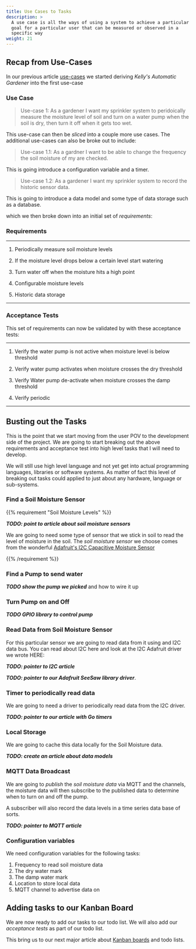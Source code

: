 ```yaml
---
title: Use Cases to Tasks
description: >
  A use case is all the ways of using a system to achieve a particular
  goal for a particular user that can be measured or observed in a
  specific way
weight: 21
---
```


## Recap from Use-Cases

In our previous article [use-cases](/software/use-cases) we started
deriving _Kelly's Automatic Gardener_ into the first use-case

### Use Case

> Use-case 1: As a gardener I want my sprinkler system to peridoically
> measure the moisture level of soil and turn on a water pump when the
> soil is dry, then turn it off when it gets too wet.

This use-case can then be _sliced_ into a couple more use cases. The
additional use-cases can also be broke out to include:

> Use-case 1.1: As a gardner I want to be able to change the frequency
> the soil moisture of my are checked.

This is going introduce a configuration variable and a timer.

> Use-case 1.2: As a gardener I want my sprinkler system to record the
> historic sensor data.

This is going to introduce a data model and some type of data storage
such as a database.

which we then broke down into an initial set of _requirements_:

### Requirements

---

1. Periodically measure soil moisture levels

3. If the moisture level drops below a certain level start watering

3. Turn water off when the moisture hits a high point

4. Configurable moisture levels

5. Historic data storage 

---

### Acceptance Tests

This set of requirements can now be validated by with these acceptance
tests: 

---

1. Verify the water pump is not active when moisture level is below
   threshold 

2. Verify water pump activates when moisture crosses the dry threshold 

3. Verify Water pump de-activate when moisture crosses the damp
   threshold 

4. Verify periodic 

---

## Busting out the Tasks

This is the point that we start moving from the user POV to the
development side of the project. We are going to start breaking out
the above requirements and acceptance test into high level tasks that
I will need to develop.

We will still use high level language and not yet get into actual
programming languages, libraries or software systems. As matter of
fact this level of breaking out tasks could applied to just about any
hardware, language or sub-systems.


### Find a Soil Moisture Sensor

{{% requirement "Soil Moisture Levels" %}}

___TODO: point to article about soil moisture sensors___

We are going to need some type of sensor that we stick in soil to read
the level of moisture in the soil. The _soil moisture sensor_ we
choose comes from the wonderful 
[Adafruit's I2C Capacitive Moisture Sensor](https://www.adafruit.com/product/4026?gad_source=1&gclid=EAIaIQobChMI-s7HkoWKiQMVIwqtBh29dBKFEAQYASABEgLzl_D_BwE)

{{% /requirement %}}

### Find a Pump to send water

___TODO show the pump we picked___ and how to wire it up

### Turn Pump on and Off

___TODO GPIO library to control pump___

### Read Data from Soil Moisture Sensor

For this particular sensor we are going to read data from it using
and I2C data bus.  You can read about I2C here and look at the I2C
Adafruit driver we wrote HERE:

___TODO: pointer to I2C article___

___TODO: pointer to our Adafruit SeeSaw library driver___. 

### Timer to periodically read data

We are going to need a driver to periodically read data from the I2C
driver. 

___TODO: pointer to our article with Go timers___

### Local Storage

We are going to cache this data locally for the Soil Moisture data. 

___TODO: create an article about data models___


### MQTT Data Broadcast

We are going to _publish_ the _soil moisture data_ via MQTT and the
channels, the moisture data will then subscribe to the published data
to determine when to turn on and off the pump.

A subscriber will also record the data levels in a time series data
base of sorts.

___TODO: pointer to MQTT article___

### Configuration variables

We need configuration variables for the following tasks:

1. Frequency to read soil moisture data
2. The dry water mark
3. The damp water mark 
4. Location to store local data
5. MQTT channel to advertise data on

## Adding tasks to our Kanban Board

We are now ready to add our tasks to our todo list. We will also add
our _acceptance tests_ as part of our todo list.

This bring us to our next major article about
[Kanban boards](/software/kanban) and todo
lists. 
